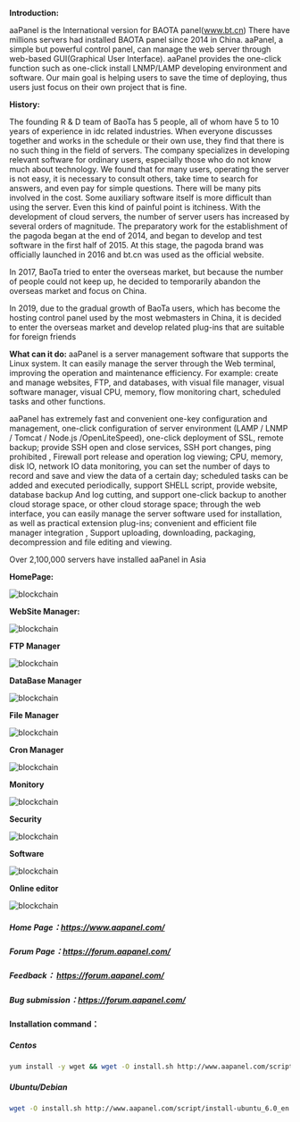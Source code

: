 **Introduction:**

aaPanel is the International version for BAOTA panel(www.bt.cn) There have millions servers had installed BAOTA panel since 2014 in China.
aaPanel, a simple but powerful control panel, can manage the web server through web-based GUI(Graphical User Interface).
aaPanel provides the one-click function such as one-click install LNMP/LAMP developing environment and software.
Our main goal is helping users to save the time of deploying, thus users just focus on their own project that is fine.

**History:**

The founding R & D team of BaoTa has 5 people, all of whom have 5 to 10 years of experience in idc related industries. When everyone discusses together and works in the schedule or their own use, they find that there is no such thing in the field of servers. The company specializes in developing relevant software for ordinary users, especially those who do not know much about technology. We found that for many users, operating the server is not easy, it is necessary to consult others, take time to search for answers, and even pay for simple questions. There will be many pits involved in the cost. Some auxiliary software itself is more difficult than using the server. Even this kind of painful point is itchiness. With the development of cloud servers, the number of server users has increased by several orders of magnitude. The preparatory work for the establishment of the pagoda began at the end of 2014, and began to develop and test software in the first half of 2015. At this stage, the pagoda brand was officially launched in 2016 and bt.cn was used as the official website.

In 2017, BaoTa tried to enter the overseas market, but because the number of people could not keep up, he decided to temporarily abandon the overseas market and focus on China.

In 2019, due to the gradual growth of BaoTa users, which has become the hosting control panel used by the most webmasters in China, it is decided to enter the overseas market and develop related plug-ins that are suitable for foreign friends

**What can it do:**
aaPanel is a server management software that supports the Linux system. It can easily manage the server through the Web terminal, improving the operation and maintenance efficiency. For example: create and manage websites, FTP, and databases, with visual file manager, visual software manager, visual CPU, memory, flow monitoring chart, scheduled tasks and other functions.

aaPanel has extremely fast and convenient one-key configuration and management, one-click configuration of server environment (LAMP / LNMP / Tomcat / Node.js /OpenLiteSpeed), one-click deployment of SSL, remote backup; provide SSH open and close services, SSH port changes, ping prohibited , Firewall port release and operation log viewing; CPU, memory, disk IO, network IO data monitoring, you can set the number of days to record and save and view the data of a certain day; scheduled tasks can be added and executed periodically, support SHELL script, provide website, database backup And log cutting, and support one-click backup to another cloud storage space, or other cloud storage space; through the web interface, you can easily manage the server software used for installation, as well as practical extension plug-ins; convenient and efficient file manager integration , Support uploading, downloading, packaging, decompression and file editing and viewing.



Over 2,100,000 servers have installed aaPanel in Asia

**HomePage:**

![blockchain](https://www.aapanel.com/images/linux-home.png "HomePage")

**WebSite Manager:**

![blockchain](http://www.aapanel.com/images/linux-web.png "WebSite")

**FTP Manager**

![blockchain](http://www.aapanel.com/images/linux-ftp.png "WebSite")

**DataBase Manager**

![blockchain](http://www.aapanel.com/images/linux-db.png "DBManager")

**File Manager**

![blockchain](http://www.aapanel.com/images/linux-file.png "FileManager")

**Cron Manager**

![blockchain](http://www.aapanel.com/images/linux-cron.png "CronManager")

**Monitory**

![blockchain](http://www.aapanel.com/images/linux-monitory.png "Monitory")

**Security**

![blockchain](http://www.aapanel.com/images/linux-security.png "Security")

**Software**

![blockchain](http://www.aapanel.com/images/linux-software.png "Software")

**Online editor**

![blockchain](http://www.aapanel.com/images/online_editor.png "Onlineeditor")

##### Home Page：https://www.aapanel.com/
##### Forum Page：https://forum.aapanel.com/
##### Feedback： https://forum.aapanel.com/
##### Bug submission：https://forum.aapanel.com/

#### Installation command：
##### Centos
```bash
yum install -y wget && wget -O install.sh http://www.aapanel.com/script/install_6.0_en.sh && bash install.sh
```
##### Ubuntu/Debian
```bash
wget -O install.sh http://www.aapanel.com/script/install-ubuntu_6.0_en.sh && sudo bash install.sh
```
